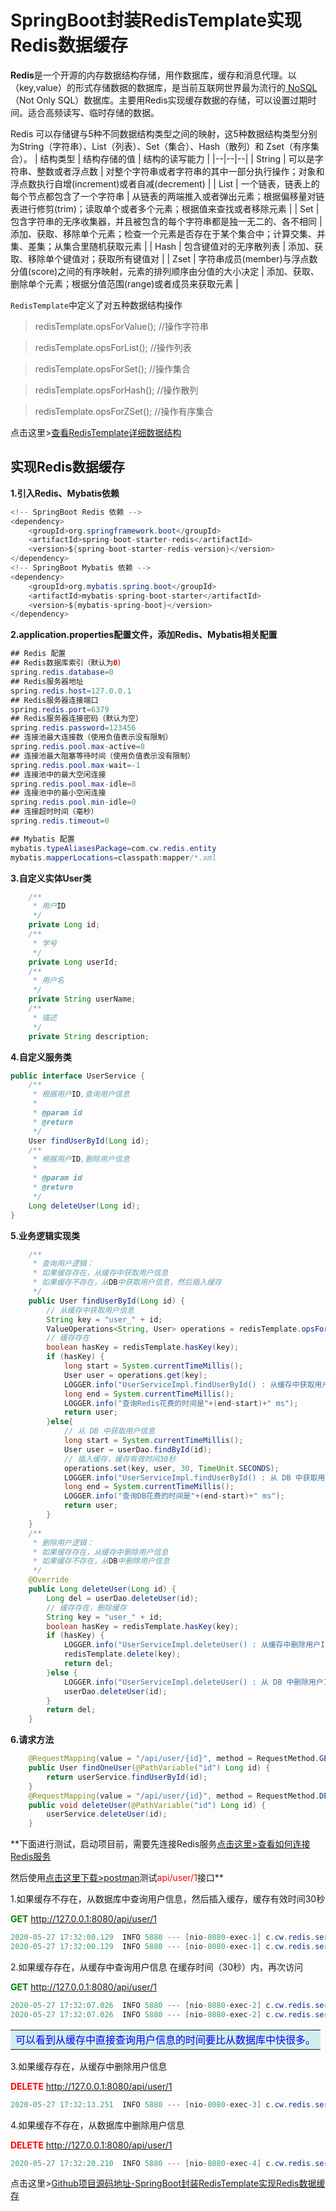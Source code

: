 # SpringBoot封装RedisTemplate实现Redis数据缓存
**Redis**是一个开源的内存数据结构存储，用作数据库，缓存和消息代理。以（key,value）的形式存储数据的数据库，是当前互联网世界最为流行的[ NoSQL](https://baike.baidu.com/item/NoSQL/8828247?fr=aladdin)（Not Only SQL）数据库。主要用Redis实现缓存数据的存储，可以设置过期时间。适合高频读写、临时存储的数据。

Redis 可以存储键与5种不同数据结构类型之间的映射，这5种数据结构类型分别为String（字符串）、List（列表）、Set（集合）、Hash（散列）和 Zset（有序集合）。
| 结构类型 | 结构存储的值 | 结构的读写能力 |
|--|--|--|
| String | 可以是字符串、整数或者浮点数 | 对整个字符串或者字符串的其中一部分执行操作；对象和浮点数执行自增(increment)或者自减(decrement) |
| List | 一个链表，链表上的每个节点都包含了一个字符串 | 从链表的两端推入或者弹出元素；根据偏移量对链表进行修剪(trim)；读取单个或者多个元素；根据值来查找或者移除元素 |
| Set | 包含字符串的无序收集器，并且被包含的每个字符串都是独一无二的、各不相同 | 添加、获取、移除单个元素；检查一个元素是否存在于某个集合中；计算交集、并集、差集；从集合里随机获取元素 |
| Hash | 包含键值对的无序散列表 | 添加、获取、移除单个键值对；获取所有键值对 |
| Zset | 字符串成员(member)与浮点数分值(score)之间的有序映射，元素的排列顺序由分值的大小决定 | 添加、获取、删除单个元素；根据分值范围(range)或者成员来获取元素 |

<code>RedisTemplate</code>中定义了对五种数据结构操作

> redisTemplate.opsForValue(); //操作字符串

> redisTemplate.opsForList(); //操作列表

> redisTemplate.opsForSet(); //操作集合

> redisTemplate.opsForHash(); //操作散列

> redisTemplate.opsForZSet(); //操作有序集合

点击这里>[查看RedisTemplate详细数据结构](https://www.jianshu.com/p/7bf5dc61ca06/)
## 实现Redis数据缓存
**1.引入Redis、Mybatis依赖**
```java
<!-- SpringBoot Redis 依赖 -->
<dependency>
    <groupId>org.springframework.boot</groupId>
    <artifactId>spring-boot-starter-redis</artifactId>
    <version>${spring-boot-starter-redis-version}</version>
</dependency>
<!-- SpringBoot Mybatis 依赖 -->
<dependency>
    <groupId>org.mybatis.spring.boot</groupId>
    <artifactId>mybatis-spring-boot-starter</artifactId>
    <version>${mybatis-spring-boot}</version>
</dependency>
```
**2.application.properties配置文件，添加Redis、Mybatis相关配置**
```java
## Redis 配置
## Redis数据库索引（默认为0）
spring.redis.database=0
## Redis服务器地址
spring.redis.host=127.0.0.1
## Redis服务器连接端口
spring.redis.port=6379
## Redis服务器连接密码（默认为空）
spring.redis.password=123456
## 连接池最大连接数（使用负值表示没有限制）
spring.redis.pool.max-active=8
## 连接池最大阻塞等待时间（使用负值表示没有限制）
spring.redis.pool.max-wait=-1
## 连接池中的最大空闲连接
spring.redis.pool.max-idle=8
## 连接池中的最小空闲连接
spring.redis.pool.min-idle=0
## 连接超时时间（毫秒）
spring.redis.timeout=0

## Mybatis 配置
mybatis.typeAliasesPackage=com.cw.redis.entity
mybatis.mapperLocations=classpath:mapper/*.xml
```
**3.自定义实体User类**
```java
    /**
     * 用户ID
     */
    private Long id;
    /**
     * 学号
     */
    private Long userId;
    /**
     * 用户名
     */
    private String userName;
    /**
     * 描述
     */
    private String description;
```
**4.自定义服务类**
```java
public interface UserService {
    /**
     * 根据用户ID,查询用户信息
     *
     * @param id
     * @return
     */
    User findUserById(Long id);
    /**
     * 根据用户ID,删除用户信息
     *
     * @param id
     * @return
     */
    Long deleteUser(Long id);
}
```
**5.业务逻辑实现类**
```java
    /**
     * 查询用户逻辑：
     * 如果缓存存在，从缓存中获取用户信息
     * 如果缓存不存在，从DB中获取用户信息，然后插入缓存
     */
    public User findUserById(Long id) {
        // 从缓存中获取用户信息
        String key = "user_" + id;
        ValueOperations<String, User> operations = redisTemplate.opsForValue();
        // 缓存存在
        boolean hasKey = redisTemplate.hasKey(key);
        if (hasKey) {
            long start = System.currentTimeMillis();
            User user = operations.get(key);
            LOGGER.info("UserServiceImpl.findUserById() : 从缓存中获取用户 >> " + user.toString());
            long end = System.currentTimeMillis();
            LOGGER.info("查询Redis花费的时间是"+(end-start)+" ms");
            return user;
        }else{
            // 从 DB 中获取用户信息
            long start = System.currentTimeMillis();
            User user = userDao.findById(id);
            // 插入缓存，缓存有效时间30秒
            operations.set(key, user, 30, TimeUnit.SECONDS);
            LOGGER.info("UserServiceImpl.findUserById() : 从 DB 中获取用户 >> " + user.toString());
            long end = System.currentTimeMillis();
            LOGGER.info("查询DB花费的时间是"+(end-start)+" ms");
            return user;
        }
    }
    /**
     * 删除用户逻辑：
     * 如果缓存存在，从缓存中删除用户信息
     * 如果缓存不存在，从DB中删除用户信息
     */
    @Override
    public Long deleteUser(Long id) {
        Long del = userDao.deleteUser(id);
        // 缓存存在，删除缓存
        String key = "user_" + id;
        boolean hasKey = redisTemplate.hasKey(key);
        if (hasKey) {
            LOGGER.info("UserServiceImpl.deleteUser() : 从缓存中删除用户ID >> " + id);
            redisTemplate.delete(key);
            return del;
        }else {
            LOGGER.info("UserServiceImpl.deleteUser() : 从 DB 中删除用户ID >> " + id);
            userDao.deleteUser(id);
        }
        return del;
    }
```
**6.请求方法**
```java
    @RequestMapping(value = "/api/user/{id}", method = RequestMethod.GET)
    public User findOneUser(@PathVariable("id") Long id) {
        return userService.findUserById(id);
    }
    @RequestMapping(value = "/api/user/{id}", method = RequestMethod.DELETE)
    public void deleteUser(@PathVariable("id") Long id) {
        userService.deleteUser(id);
    }
```
**下面进行测试，启动项目前，需要先连接Redis服务[点击这里>查看如何连接Redis服务](https://blog.csdn.net/weixin_44316527/article/details/106365859)

然后使用[点击这里下载>postman](https://www.postman.com)测试<font color="red">api/user/1</font>接口**

1.如果缓存不存在，从数据库中查询用户信息，然后插入缓存，缓存有效时间30秒

<font color=green>**GET**</font> http://127.0.0.1:8080/api/user/1

```java
2020-05-27 17:32:00.129  INFO 5880 --- [nio-8080-exec-1] c.cw.redis.service.impl.UserServiceImpl  : UserServiceImpl.findUserById() : 从 DB 中查询用户 >> User{id=1, userId=12305, userName='蔡小柴', description='就读于国立中央大学资讯工程'}
2020-05-27 17:32:00.129  INFO 5880 --- [nio-8080-exec-1] c.cw.redis.service.impl.UserServiceImpl  : 查询DB花费的时间是251 ms
```
2.如果缓存存在，从缓存中查询用户信息
在缓存时间（30秒）内，再次访问

<font color=green>**GET**</font> http://127.0.0.1:8080/api/user/1

```java
2020-05-27 17:32:07.026  INFO 5880 --- [nio-8080-exec-2] c.cw.redis.service.impl.UserServiceImpl  : UserServiceImpl.findUserById() : 从缓存中查询用户 >> User{id=1, userId=12305, userName='蔡小柴', description='就读于国立中央大学资讯工程'}
2020-05-27 17:32:07.026  INFO 5880 --- [nio-8080-exec-2] c.cw.redis.service.impl.UserServiceImpl  : 查询Redis花费的时间是7 ms
```
<table><tr><td bgcolor=#D1EEEE><font color=blue>可以看到从缓存中直接查询用户信息的时间要比从数据库中快很多。</font></td></tr></table>

3.如果缓存存在，从缓存中删除用户信息

<font color=red>**DELETE**</font> http://127.0.0.1:8080/api/user/1

```java
2020-05-27 17:32:13.251  INFO 5880 --- [nio-8080-exec-3] c.cw.redis.service.impl.UserServiceImpl  : UserServiceImpl.deleteUser() : 从缓存中删除用户ID >> 1
```
4.如果缓存不存在，从数据库中删除用户信息

<font color=red>**DELETE**</font> http://127.0.0.1:8080/api/user/1

```java
2020-05-27 17:32:20.210  INFO 5880 --- [nio-8080-exec-4] c.cw.redis.service.impl.UserServiceImpl  : UserServiceImpl.deleteUser() : 从 DB 中删除用户ID >> 1
```

点击这里>[Github项目源码地址-SpringBoot封装RedisTemplate实现Redis数据缓存](https://github.com/ChuaWi/SpringBoot-Redis)
